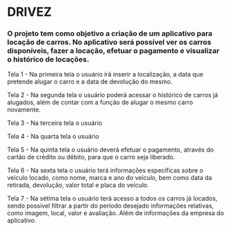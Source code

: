 # **DRIVEZ**  

### O projeto tem como objetivo a criação de um aplicativo para locação de carros. No aplicativo será possível ver os carros disponíveis, fazer a locação, efetuar o pagamento e visualizar o histórico de locações.
Tela 1 - Na primeira tela o usuário irá inserir a localização, a data que pretende alugar o carro e a data de devolução do mesmo.

Tela 2 - Na segunda tela o usuário poderá acessar o histórico de carros já alugados, além de contar com a função de alugar o mesmo carro novamente.

Tela 3 - Na terceira tela o usuário 

Tela 4 - Na quarta tela o usuário 

Tela 5 - Na quinta tela o usuário deverá efetuar o pagamento, através do cartão de crédito ou débito, para que o carro seja liberado.

Tela 6 - Na sexta tela o usuário terá informações específicas sobre o veículo locado, como nome, marca e ano do veículo, bem como data da retirada, devolução, valor total e placa do veículo.

Tela 7 - Na sétima tela o usuário terá acesso a todos os carros já locados, sendo possível filtrar a partir do período desejado informações relativas, como imagem, local, valor e avaliação. Além de informações da empresa do aplicativo.
